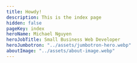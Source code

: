 ```yaml
---
title: Howdy!
description: This is the index page
hidden: false
pageKey: index
heroName: Michael Nguyen
heroJobTitle: Small Business Web Developer
heroJumbotron: "../assets/jumbotron-hero.webp"
aboutImage: "../assets/about-image.webp"
---
```

